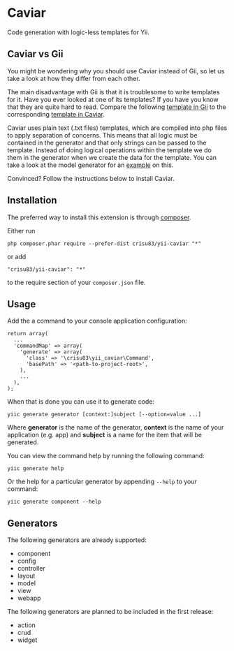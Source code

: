 Caviar
======

Code generation with logic-less templates for Yii.

Caviar vs Gii
-------------

You might be wondering why you should use Caviar instead of Gii, so let us take a look at how they differ from each other.

The main disadvantage with Gii is that it is troublesome to write templates for it.
Have you ever looked at one of its templates? If you have you know that they are quite hard to read.
Compare the following [template in Gii](https://github.com/yiisoft/yii/blob/master/framework/gii/generators/model/templates/default/model.php) to the corresponding [template in Caviar](https://github.com/Crisu83/yii-caviar/blob/master/templates/default/model/model.txt).

Caviar uses plain text (.txt files) templates, which are compiled into php files to apply separation of concerns.
This means that all logic must be contained in the generator and that only strings can be passed to the template.
Instead of doing logical operations within the template we do them in the generator when we create the data for the template.
You can take a look at the model generator for an [example](https://github.com/Crisu83/yii-caviar/blob/master/generators/ModelGenerator.php) on this.

Convinced? Follow the instructions below to install Caviar.

Installation
------------

The preferred way to install this extension is through [composer](http://getcomposer.org/download/).

Either run

```
php composer.phar require --prefer-dist crisu83/yii-caviar "*"
```

or add

```
"crisu83/yii-caviar": "*"
```

to the require section of your `composer.json` file.

Usage
-----

Add the a command to your console application configuration:

```
return array(
  ...
  'commandMap' => array(
    'generate' => array(
      'class' => '\crisu83\yii_caviar\Command',
      'basePath' => '<path-to-project-root>',
    ),
    ...
  ),
);
```

When that is done you can use it to generate code:

```
yiic generate generator [context:]subject [--option=value ...]
```

Where __generator__ is the name of the generator, __context__ is the name of your application (e.g. app) and __subject__ is a name for the item that will be generated.

You can view the command help by running the following command:

```
yiic generate help
```

Or the help for a particular generator by appending ```--help``` to your command:

```
yiic generate component --help
```

Generators
----------

The following generators are already supported:

- component
- config
- controller
- layout
- model
- view
- webapp

The following generators are planned to be included in the first release:

- action
- crud
- widget
